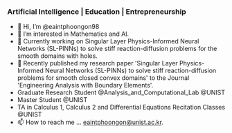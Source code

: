 ### Artificial Intelligence | Education | Entrepreneurship

- 👋 Hi, I’m @eaintphoongon98
- 👀 I’m interested in Mathematics and AI.
- 💞️ Currently working on Singular Layer Physics-Informed Neural Networks (SL-PINNs) to solve stiff reaction-diffusion problems for the smooth domains with holes.
- 💞️ Recently published my research paper 'Singular Layer Physics-Informed Neural Networks (SL-PINNs) to solve stiff reaction-diffusion problems for smooth closed convex domains' to the Journal 'Engineering Analysis with Boundary Elements'.
- Graduate Research Student @Analysis_and_Computational_Lab @UNIST
- Master Student @UNIST
- TA in Calculus 1, Calculus 2 and Differential Equations Recitation Classes @UNIST
- 📫 How to reach me ... eaintphoongon@unist.ac.kr.



